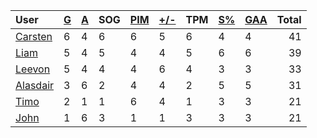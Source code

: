 | User | [G](https://github.com/llevasseur/world-juniors-2022/blob/master/STANDINGS.md#goals) | [A](https://github.com/llevasseur/world-juniors-2022/blob/master/STANDINGS.md#assists) | SOG | [PIM](https://github.com/llevasseur/world-juniors-2022/blob/master/STANDINGS.md#penalties-in-minutes) | [+/-](https://github.com/llevasseur/world-juniors-2022/blob/master/STANDINGS.md#plus--minus) | TPM | [S%](https://github.com/llevasseur/world-juniors-2022/blob/master/STANDINGS.md#save-percentage) | [GAA](https://github.com/llevasseur/world-juniors-2022/blob/master/STANDINGS.md#goals-against-average) | Total |
| :--- | ---- | ---- | ---- | ---- | ---- | ---- | ---- | ---- |  -----: |
| [Carsten](https://github.com/llevasseur/world-juniors-2022/blob/master/ROSTERS.md#Carsten) | 6 | 4 | 6 | 6 | 5 | 6 | 4 | 4 | 41 |
| [Liam](https://github.com/llevasseur/world-juniors-2022/blob/master/ROSTERS.md#Liam) | 5 | 4 | 5 | 4 | 4 | 5 | 6 | 6 | 39 |
| [Leevon](https://github.com/llevasseur/world-juniors-2022/blob/master/ROSTERS.md#Leevon) | 5 | 4 | 4 | 4 | 6 | 4 | 3 | 3 | 33 |
| [Alasdair](https://github.com/llevasseur/world-juniors-2022/blob/master/ROSTERS.md#Alasdair) | 3 | 6 | 2 | 4 | 4 | 2 | 5 | 5 | 31 |
| [Timo](https://github.com/llevasseur/world-juniors-2022/blob/master/ROSTERS.md#Timo) | 2 | 1 | 1 | 6 | 4 | 1 | 3 | 3 | 21 |
| [John](https://github.com/llevasseur/world-juniors-2022/blob/master/ROSTERS.md#John) | 1 | 6 | 3 | 1 | 1 | 3 | 3 | 3 | 21 |
